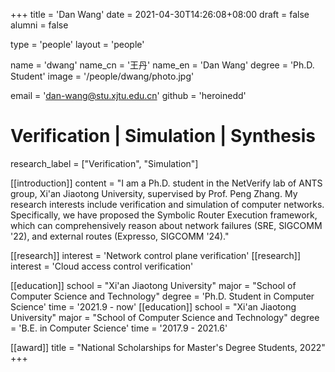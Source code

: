 +++
title = 'Dan Wang'
date = 2021-04-30T14:26:08+08:00
draft = false
alumni = false

type = 'people'
layout = 'people'

name = 'dwang'
name_cn = '王丹'
name_en = 'Dan Wang'
degree = 'Ph.D. Student'
image = '/people/dwang/photo.jpg'

email = 'dan-wang@stu.xjtu.edu.cn'
github = 'heroinedd'

# Verification | Simulation | Synthesis
research_label = ["Verification", "Simulation"]

[[introduction]]
    content = "I am a Ph.D. student in the NetVerify lab of ANTS group, Xi'an Jiaotong University, supervised by Prof. Peng Zhang. My research interests include verification and simulation of computer networks. Specifically, we have proposed the Symbolic Router Execution framework, which can comprehensively reason about network failures (SRE, SIGCOMM '22), and external routes (Expresso, SIGCOMM '24)."

[[research]]
    interest = 'Network control plane verification'
[[research]]
    interest = 'Cloud access control verification'

[[education]]
    school = "Xi'an Jiaotong University"
    major = "School of Computer Science and Technology"
    degree = 'Ph.D. Student in Computer Science'
    time = '2021.9 - now'
[[education]]
    school = "Xi'an Jiaotong University"
    major = "School of Computer Science and Technology"
    degree = 'B.E. in Computer Science'
    time = '2017.9 - 2021.6'

[[award]]
    title = "National Scholarships for Master's Degree Students, 2022"
+++
